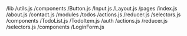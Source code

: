 /lib
  /utils.js
/components
  /Button.js
  /Input.js
  /Layout.js
/pages
  /index.js
  /about.js
  /contact.js
/modules
  /todos
    /actions.js
    /reducer.js
    /selectors.js
    /components
      /TodoList.js
      /TodoItem.js
  /auth
    /actions.js
    /reducer.js
    /selectors.js
    /components
      /LoginForm.js
